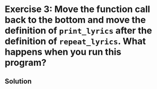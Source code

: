 # Exercise 3: Move the function call back to the bottom and move the definition of `print_lyrics` after the definition of `repeat_lyrics`. What happens when you run this program?

## Solution
